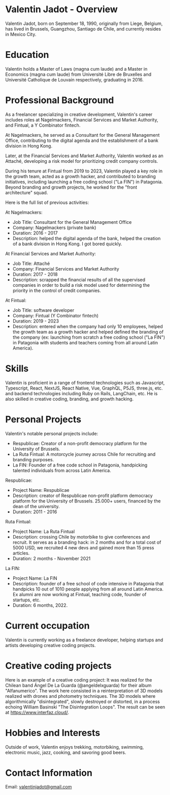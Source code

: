 # Valentin Jadot - Overview

Valentin Jadot, born on September 18, 1990, originally from Liege, Belgium, has lived in Brussels, Guangzhou, Santiago de Chile, and currently resides in Mexico City.

# Education

Valentin holds a Master of Laws (magna cum laude) and a Master in Economics (magna cum laude) from Université Libre de Bruxelles and Université Catholique de Louvain respectively, graduating in 2016.

# Professional Background

As a freelancer specializing in creative development, Valentin's career includes roles at Nagelmackers, Financial Services and Market Authority, and Fintual, a Y Combinator fintech.

At Nagelmackers, he served as a Consultant for the General Management Office, contributing to the digital agenda and the establishment of a bank division in Hong Kong.

Later, at the Financial Services and Market Authority, Valentin worked as an Attaché, developing a risk model for prioritizing credit company controls.

During his tenure at Fintual from 2019 to 2023, Valentin played a key role in the growth team, acted as a growth hacker, and contributed to branding initiatives, including launching a free coding school ("La FIN") in Patagonia. Beyond branding and growth projects, he worked for the "front architecture" squad.

Here is the full list of previous activities:

At Nagelmackers:

- Job Title: Consultant for the General Management Office
- Company: Nagelmackers (private bank)
- Duration: 2016 - 2017
- Description: helped the digital agenda of the bank, helped the creation of a bank division in Hong Kong. I got bored quickly.

At Financial Services and Market Authority:

- Job Title: Attaché
- Company: Financial Services and Market Authority
- Duration: 2017 - 2018
- Description: scrapped the financial results of all the supervised companies in order to build a risk model used for determining the priority in the control of credit companies.

At Fintual:

- Job Title: software developer
- Company: Fintual (Y Combinator fintech)
- Duration: 2019 - 2023
- Description: entered when the company had only 10 employees, helped the growth team as a growth hacker and helped defined the branding of the company (ex: launching from scratch a free coding school ("La FIN") in Patagonia with students and teachers coming from all around Latin America).

# Skills

Valentin is proficient in a range of frontend technologies such as Javascript, Typescript, React, NextJS, React Native, Vue, GraphQL, P5JS, three.js, etc. and backend technologies including Ruby on Rails, LangChain, etc. He is also skilled in creative coding, branding, and growth hacking.

# Personal Projects

Valentin's notable personal projects include:

- Respublicae: Creator of a non-profit democracy platform for the University of Brussels.
- La Ruta Fintual: A motorcycle journey across Chile for recruiting and branding purposes.
- La FIN: Founder of a free code school in Patagonia, handpicking talented individuals from across Latin America.

Respublicae:

- Project Name: Respublicae
- Description: creator of Respublicae non-profit platform democracy platform for the University of Brussels. 25.000+ users, financed by the dean of the university.
- Duration: 2011 - 2016

Ruta Fintual:

- Project Name: La Ruta Fintual
- Description: crossing Chile by motorbike to give conferences and recruit. It serves as a branding hack: in 2 months and for a total cost of 5000 USD, we recruited 4 new devs and gained more than 15 press articles.
- Duration: 2 months - November 2021

La FIN:

- Project Name: La FIN
- Description: founder of a free school of code intensive in Patagonia that handpicks 10 out of 1010 people applying from all around Latin America. Ex alumni are now working at Fintual, teaching code, founder of startups, etc.
- Duration: 6 months, 2022.

# Current occupation

Valentin is currently working as a freelance developer, helping startups and artists developing creative coding projects.

# Creative coding projects

Here is an example of a creative coding project:
It was realized for the Chilean band Ángel De La Guarda (@angeldelxguarda) for their album "Alfanumerico". The work here consisted in a reinterpretation of 3D models realized with drones and photometry techniques. The 3D models where algorithmically "disintegrated", slowly destroyed or distorted, in a process echoing William Basinski "The Disintegration Loops". The result can be seen at https://www.interfaz.cloud/.

# Hobbies and Interests

Outside of work, Valentin enjoys trekking, motorbiking, swimming, electronic music, jazz, cooking, and savoring good beers.

# Contact Information

Email: valentinjadot@gmail.com
